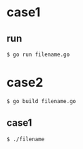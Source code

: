 # case1
## run
```
$ go run filename.go
```

# case2
```
$ go build filename.go
```

## case1
```
$ ./filename
```